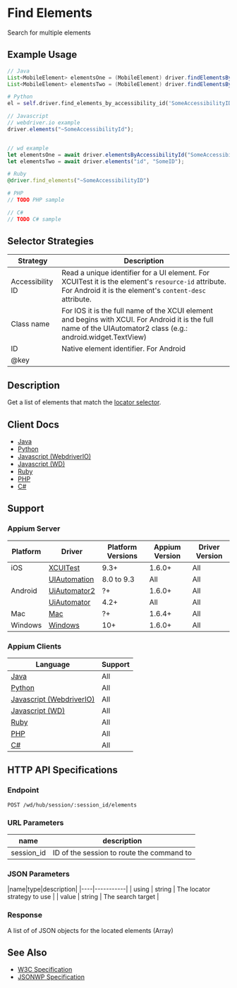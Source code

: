 # Find Elements

Search for multiple elements
## Example Usage

```java
// Java
List<MobileElement> elementsOne = (MobileElement) driver.findElementsByAccessibilityId("SomeAccessibilityID");
List<MobileElement> elementsTwo = (MobileElement) driver.findElementsByClassName("SomeClassName");

```

```python
# Python
el = self.driver.find_elements_by_accessibility_id('SomeAccessibilityID')

```

```javascript
// Javascript
// webdriver.io example
driver.elements("~SomeAccessibilityId");


// wd example
let elementsOne = await driver.elementsByAccessibilityId("SomeAccessibilityID");
let elementsTwo = await driver.elements("id", "SomeID");

```

```ruby
# Ruby
@driver.find_elements("~SomeAccessibilityID")

```

```php
# PHP
// TODO PHP sample

```

```csharp
// C#
// TODO C# sample

```

## Selector Strategies
|Strategy|Description|
|--------|-----------|
|Accessibility ID|Read a unique identifier for a UI element. For XCUITest it is the element's `resource-id` attribute. For Android it is the element's `content-desc` attribute.|
|Class name|For IOS it is the full name of the XCUI element and begins with XCUI. For Android it is the full name of the UIAutomator2 class (e.g.: android.widget.TextView)|
|ID|Native element identifier. For Android|
|@key|

## Description

Get a list of elements that match the [locator selector](/docs/en/about-appium/getting-started).


## Client Docs

 * [Java](https://seleniumhq.github.io/selenium/docs/api/java/org/openqa/selenium/WebElement.html#findElements-org.openqa.selenium.By-) 
 * [Python](http://selenium-python.readthedocs.io/api.html#selenium.webdriver.remote.webdriver.WebDriver.find_elements) 
 * [Javascript (WebdriverIO)](http://webdriver.io/api/protocol/elements.html#Usage) 
 * [Javascript (WD)](https://github.com/admc/wd/blob/master/lib/commands.js#L798) 
 * [Ruby](http://www.rubydoc.info/gems/selenium-webdriver/Selenium/WebDriver/SearchContext:find_elements) 
 * [PHP](https://github.com/appium/php-client/) 
 * [C#](https://github.com/appium/appium-dotnet-driver/) 

## Support

### Appium Server

|Platform|Driver|Platform Versions|Appium Version|Driver Version|
|--------|----------------|------|--------------|--------------|
| iOS | [XCUITest](/docs/en/drivers/ios-xcuitest.md) | 9.3+ | 1.6.0+ | All |
|  | [UIAutomation](/docs/en/drivers/ios-uiautomation.md) | 8.0 to 9.3 | All | All |
| Android | [UiAutomator2](/docs/en/drivers/android-uiautomator2.md) | ?+ | 1.6.0+ | All |
|  | [UiAutomator](/docs/en/drivers/android-uiautomator.md) | 4.2+ | All | All |
| Mac | [Mac](/docs/en/drivers/mac.md) | ?+ | 1.6.4+ | All |
| Windows | [Windows](/docs/en/drivers/windows.md) | 10+ | 1.6.0+ | All |

### Appium Clients 

|Language|Support|
|--------|-------|
|[Java](https://github.com/appium/java-client/releases/latest)| All |
|[Python](https://github.com/appium/python-client/releases/latest)| All |
|[Javascript (WebdriverIO)](http://webdriver.io/index.html)| All |
|[Javascript (WD)](https://github.com/admc/wd/releases/latest)| All |
|[Ruby](https://github.com/appium/ruby_lib/releases/latest)| All |
|[PHP](https://github.com/appium/php-client/releases/latest)| All |
|[C#](https://github.com/appium/appium-dotnet-driver/releases/latest)| All |

## HTTP API Specifications

### Endpoint

`POST /wd/hub/session/:session_id/elements`

### URL Parameters

|name|description|
|----|-----------|
|session_id|ID of the session to route the command to|

### JSON Parameters

|name|type|description|
|----|-----------|
| using | string | The locator strategy to use |
| value | string | The search target |

### Response

A list of of JSON objects for the located elements (Array<String>)

## See Also

* [W3C Specification](https://www.w3.org/TR/webdriver/#dfn-find-elements)
* [JSONWP Specification](https://github.com/SeleniumHQ/selenium/wiki/JsonWireProtocol#sessionsessionidelements)
